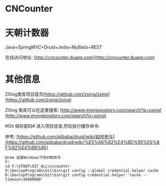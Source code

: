 CNCounter
=========

# 天朝计数器 #

Java+SpringMVC+Druid+Jedis+MyBatis+REST

在线访问地址: [http://cncounter.duapp.com](http://cncounter.duapp.com)


# 其他信息 #
ZXing类库项目首页[https://github.com/zxing/zxing](https://github.com/zxing/zxing)

ZXing 类库可以在这里搜索: [http://www.mvnrepository.com/search?q=zxing](http://www.mvnrepository.com/search?q=zxing)

#Git 保存密码#
进入项目目录,然后执行缓存命令:

参考: [https://github.com/alibaba/druid/wiki/如何参与](https://github.com/alibaba/druid/wiki/%E5%A6%82%E4%BD%95%E5%8F%82%E4%B8%8E)

	@rem 这是Windows下的CMD命令
	F:
	cd F:\STUDY\GIT_ALL\cncounter
	D:\DevlopPrograms\Git\bin\git config --global credential.helper cache
	D:\DevlopPrograms\Git\bin\git config credential.helper 'cache --timeout=36000000'
